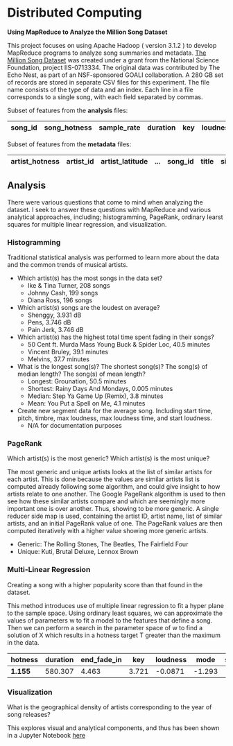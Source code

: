 # Distributed Computing
**Using MapReduce to Analyze the Million Song Dataset**

This project focuses on using Apache Hadoop ( version 3.1.2 ) to develop MapReduce programs to analyze song summaries and metadata. [The Million Song Dataset](https://labrosa.ee.columbia.edu/millionsong/) was created under a grant from the National Science Foundation, project IIS-0713334. The original data was contributed by The Echo Nest, as part of an NSF-sponsored GOALI collaboration. A 280 GB set of records are stored in separate CSV files for this experiment. The file name consists of the type of data and an index. Each line in a file corresponds to a single song, with each field separated by commas.

Subset of features from the **analysis** files:

| song_id | song_hotness | sample_rate | duration | key | loudness | ... | tempo | segments_pitches |
|---------|--------------|-------------|----------|-----|----------|-----|-------|------------------|

Subset of features from the **metadata** files:

| artist_hotness | artist_id | artist_latitude | ... | song_id | title | similar_artists | year |
|----------------|-----------|-----------------|-----|---------|-------|-----------------|------|

## Analysis

There were various questions that come to mind when analyzing the dataset. I seek to answer these questions with MapReduce and various analytical approaches, including; histogramming, PageRank, ordinary learst squares for multiple linear regression, and visualization.

### Histogramming 

Traditional statistical analysis was performed to learn more about the data and the common trends of musical artists. 

- Which artist(s) has the most songs in the data set?
    - Ike & Tina Turner, 208 songs
    - Johnny Cash, 199 songs
    - Diana Ross, 196 songs
- Which artist(s) songs are the loudest on average?
    - Shenggy, 3.931 dB
    - Pens, 3.746 dB
    - Pain Jerk, 3.746 dB
- Which artist(s) has the highest total time spent fading in their songs?
    - 50 Cent ft. Murda Mass Young Buck & Spider Loc, 40.5 minutes
    - Vincent Bruley, 39.1 minutes
    - Melvins, 37.7 minutes
- What is the longest song(s)? The shortest song(s)? The song(s) of median length? The song(s) of mean length?
    - Longest: Grounation, 50.5 minutes
    - Shortest: Rainy Days And Mondays, 0.005 minutes
    - Median: Step Ya Game Up (Remix), 3.8 minutes
    - Mean: You Put a Spell on Me, 4.1 minutes
- Create new segment data for the average song. Including start time, pitch, timbre, max loudness, max loudness time, and start loudness.
    - N/A for documentation purposes
    
### PageRank 

Which artist(s) is the most generic? Which artist(s) is the most unique?

The most generic and unique artists looks at the list of similar artists for each artist. This is done because the values are similar artists list is computed already following some algorithm, and could give insight to how artists relate to one another. The Google PageRank algorithm is used to then see how these similar artists compare and which are seemingly more important one is over another. Thus, showing to be more generic. A single reducer side map is used, containing the artist ID, artist name, list of similar artists, and an initial PageRank value of one. The PageRank values are then computed iteratively with a higher value showing more generic artists.

- Generic: The Rolling Stones, The Beatles, The Fairfield Four
- Unique: Kuti, Brutal Deluxe, Lennox Brown
    
### Multi-Linear Regression

Creating a song with a higher popularity score than that found in the dataset.      

This method introduces use of multiple linear regression to fit a hyper plane to the sample space. Using ordinary least squares, we can approximate the values of parameters w to fit a model to the features that define a song. Then we can perform a search in the parameter space of w to find a solution of X which results in a hotness target T greater than the maximum in the data.

**hotness** | duration | end_fade_in | key | loudness | mode | start_fade_out | tempo | time_sign 
---|---|---|---|---|---|---|---|---
**1.155** | 580.307 | 4.463 | 3.721 | -0.0871 | -1.293 | -518.386 | 171.054 | -0.318

### Visualization

What is the geographical density of artists corresponding to the year of song releases? 

This explores visual and analytical components, and thus has been shown in a Jupyter Notebook [ here ](https://nbviewer.jupyter.org/github/stockeh/mapreduce-analysis-msd/blob/master/notebook/location-notebook.ipynb)
